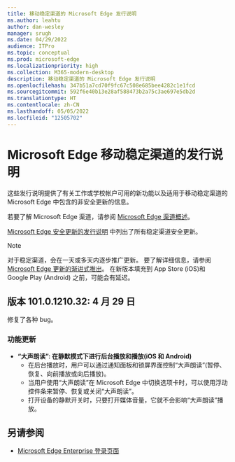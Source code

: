 ```yaml
---
title: 移动稳定渠道的 Microsoft Edge 发行说明
ms.author: leahtu
author: dan-wesley
manager: srugh
ms.date: 04/29/2022
audience: ITPro
ms.topic: conceptual
ms.prod: microsoft-edge
ms.localizationpriority: high
ms.collection: M365-modern-desktop
description: 移动稳定渠道的 Microsoft Edge 发行说明
ms.openlocfilehash: 347b51a7cd70f9fc67c508e685bee4282c1e1fcd
ms.sourcegitcommit: 592f6e40b13e28af588473b2a75c3ae697e5db2d
ms.translationtype: HT
ms.contentlocale: zh-CN
ms.lasthandoff: 05/05/2022
ms.locfileid: "12505702"
---
```

# <a name="release-notes-for-microsoft-edge-mobile-stable-channel"></a>Microsoft Edge 移动稳定渠道的发行说明

这些发行说明提供了有关工作或学校帐户可用的新功能以及适用于移动稳定渠道的 Microsoft Edge 中包含的非安全更新的信息。

若要了解 Microsoft Edge 渠道，请参阅 [Microsoft Edge 渠道概述](./microsoft-edge-channels.md)。

[Microsoft Edge 安全更新的发行说明](./microsoft-edge-relnotes-security.md) 中列出了所有稳定渠道安全更新。

> [!NOTE]
> 对于稳定渠道，会在一天或多天内逐步推广更新。 要了解详细信息，请参阅 [Microsoft Edge 更新的渐进式推出](./microsoft-edge-update-progressive-rollout.md)。 在新版本填充到 App Store (iOS)和 Google Play (Android) 之前，可能会有延迟。

## <a name="version-1010121032-april-29"></a>版本 101.0.1210.32: 4 月 29 日

修复了各种 bug。

### <a name="feature-updates"></a>功能更新

- **“大声朗读”: 在静默模式下进行后台播放和播放(iOS 和 Android)**
  - 在后台播放时，用户可以通过通知面板和锁屏界面控制“大声朗读”(暂停、恢复、向前播放或向后播放)。
  - 当用户使用“大声朗读”在 Microsoft Edge 中切换选项卡时，可以使用浮动控件条来暂停、恢复或关闭“大声朗读”。
  - 打开设备的静默开关时，只要打开媒体音量，它就不会影响“大声朗读”播放。
  
## <a name="see-also"></a>另请参阅

- [Microsoft Edge Enterprise 登录页面](https://aka.ms/EdgeEnterprise)
